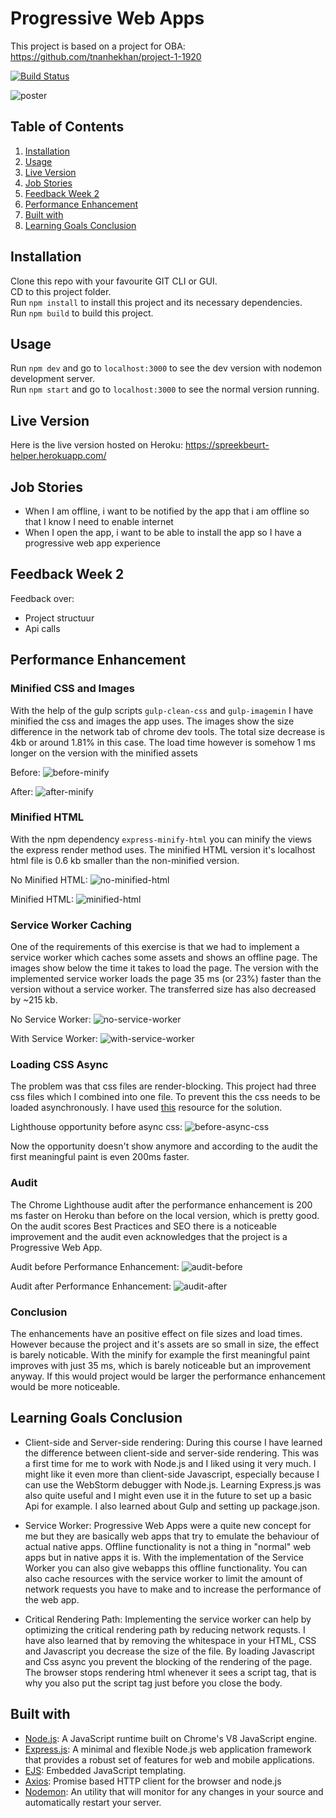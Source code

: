# Progressive Web Apps 
This project is based on a project for OBA: https://github.com/tnanhekhan/project-1-1920  

[![Build Status](https://travis-ci.com/tnanhekhan/progressive-web-apps-1920.svg?branch=master)](https://travis-ci.com/tnanhekhan/progressive-web-apps-1920)  

![poster](docs/poster.jpg "poster")

## Table of Contents
1. [Installation](#installation)
2. [Usage](#usage)
3. [Live Version](#live-version)
4. [Job Stories](#job-stories)
5. [Feedback Week 2](#feedback-week-2)
6. [Performance Enhancement](#performance-enhancement)  
7. [Built with](#built-with)
8. [Learning Goals Conclusion](#learning-goals-conclusion)

## Installation  
Clone this repo with your favourite GIT CLI or GUI.  
CD to this project folder.  
Run ` npm install ` to install this project and its necessary dependencies.  
Run ` npm build ` to build this project.

## Usage
Run `npm dev` and go to `localhost:3000` to see the dev version with nodemon development server.  
Run `npm start` and go to `localhost:3000` to see the normal version running.

## Live Version
Here is the live version hosted on Heroku: https://spreekbeurt-helper.herokuapp.com/

## Job Stories
- When I am offline, i want to be notified by the app that i am offline so that I know I need to enable internet
- When I open the app, i want to be able to install the app so I have a progressive web app experience

## Feedback Week 2
Feedback over:
- Project structuur
- Api calls

## Performance Enhancement
### Minified CSS and Images
With the help of the gulp scripts `gulp-clean-css` and `gulp-imagemin` I have minified the css and images the app uses. The images show the size difference in the network tab of chrome dev tools. The total size decrease is 4kb or around 1.81% in this case. The load time however is somehow 1 ms longer on the version with the minified assets

Before: ![before-minify](docs/before-minify.png "before-minify") 

After: ![after-minify](docs/after-minify.png "after-minify")

### Minified HTML
With the npm dependency `express-minify-html` you can minify the views the express render method uses. The minified HTML version it's localhost html file is 0.6 kb smaller than the non-minified version.  

No Minified HTML: ![no-minified-html](docs/after-minify.png "no-minified-html")

Minified HTML: ![minified-html](docs/minify-html.png "minified-html")

### Service Worker Caching
One of the requirements of this exercise is that we had to implement a service worker which caches some assets and shows an offline page. The images show below the time it takes to load the page. The version with the implemented service worker loads the page 35 ms (or 23%) faster than the version without a service worker. The transferred size has also decreased by  ~215 kb.

No Service Worker: ![no-service-worker](docs/after-minify.png "no-service-worker") 

With Service Worker: ![with-service-worker](docs/with-service-worker.png "with-service-worker")

### Loading CSS Async
The problem was that css files are render-blocking. This project had three css files which I combined into one file.  To prevent this the css needs to be loaded asynchronously. I have used [this](https://www.filamentgroup.com/lab/load-css-simpler/) resource for the solution.

Lighthouse opportunity before async css: ![before-async-css](docs/render-blocking-css.png "before-async-css") 

Now the opportunity doesn't show anymore and according to the audit the first meaningful paint is even 200ms faster.

### Audit
The Chrome Lighthouse audit after the performance enhancement is 200 ms faster on Heroku than before on the local version, which is pretty good. On the audit scores Best Practices and SEO there is a noticeable improvement and the audit even acknowledges that the project is a Progressive Web App. 

Audit before Performance Enhancement: ![audit-before](docs/audit-before.png "audit-before") 

Audit after Performance Enhancement: ![audit-after](docs/audit-after.png "audit-after")

### Conclusion
The enhancements have an positive effect on file sizes and load times. However because the project and it's assets are so small in size, the effect is barely noticable. 
With the minify for example the first meaningful paint improves with just 35 ms, which is barely noticeable but an improvement anyway. If this would project would be larger the performance enhancement would be more noticeable.

## Learning Goals Conclusion
- Client-side and Server-side rendering: During this course I have learned the difference between client-side and server-side rendering. This was a first time for me to work with Node.js and I liked using it very much. I might like it even more than client-side Javascript, especially because I can use the WebStorm debugger with Node.js. Learning Express.js was also quite useful and I might even use it in the future to set up a basic Api for example. I also learned about Gulp and setting up package.json.

- Service Worker: Progressive Web Apps were a quite new concept for me but they are basically web apps that try to emulate the behaviour of actual native apps. Offline functionality is not a thing in "normal" web apps but in native apps it is. With the implementation of the Service Worker you can also give webapps this offline functionality. You can also cache resources with the service worker to limit the amount of network requests you have to make and to increase the performance of the web app. 

- Critical Rendering Path: Implementing the service worker can help by optimizing the critical rendering path by reducing network requsts. I have also learned that by removing the whitespace in your HTML, CSS and Javascript you decrease the size of the file. By loading Javascript and Css async you prevent the blocking of the rendering of the page. The browser stops rendering html whenever it sees a script tag, that is why you also put the script tag just before you close the body.

## Built with
- [Node.js](https://nodejs.org/en/): A JavaScript runtime built on Chrome's V8 JavaScript engine.
- [Express.js](https://expressjs.com/): A minimal and flexible Node.js web application framework that provides a robust set of features for web and mobile applications.
- [EJS](https://ejs.co/): Embedded JavaScript templating.
- [Axios](https://github.com/axios/axios): Promise based HTTP client for the browser and node.js
- [Nodemon](https://nodemon.io/): An utility that will monitor for any changes in your source and automatically restart your server.

